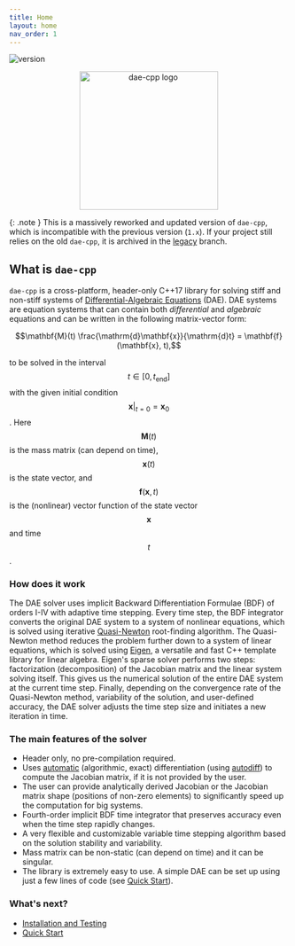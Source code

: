 ```yaml
---
title: Home
layout: home
nav_order: 1
---
```


![version](https://img.shields.io/badge/version-2.2.0-blue)

<p align="center">
<img src="../assets/images/logo.png" alt="dae-cpp logo" width="250"/>
</p>

{: .note }
This is a massively reworked and updated version of `dae-cpp`, which is incompatible with the previous version (`1.x`). If your project still relies on the old `dae-cpp`, it is archived in the [legacy](https://github.com/dae-cpp/dae-cpp/tree/legacy) branch.

## What is `dae-cpp`

`dae-cpp` is a cross-platform, header-only C++17 library for solving stiff and non-stiff systems of [Differential-Algebraic Equations](https://en.wikipedia.org/wiki/Differential-algebraic_system_of_equations) (DAE). DAE systems are equation systems that can contain both *differential* and *algebraic* equations and can be written in the following matrix-vector form:

$$\mathbf{M}(t) \frac{\mathrm{d}\mathbf{x}}{\mathrm{d}t} = \mathbf{f}(\mathbf{x}, t),$$

to be solved in the interval $$t \in [0, t_\mathrm{end}]$$ with the given initial condition $$\mathbf{x}\rvert_{t=0} = \mathbf{x}_0$$. Here $$\mathbf{M}(t)$$ is the mass matrix (can depend on time), $$\mathbf{x}(t)$$ is the state vector, and $$\mathbf{f}(\mathbf{x}, t)$$ is the (nonlinear) vector function of the state vector $$\mathbf{x}$$ and time $$t$$.

### How does it work

The DAE solver uses implicit Backward Differentiation Formulae (BDF) of orders I-IV with adaptive time stepping. Every time step, the BDF integrator converts the original DAE system to a system of nonlinear equations, which is solved using iterative [Quasi-Newton](https://en.wikipedia.org/wiki/Quasi-Newton_method) root-finding algorithm. The Quasi-Newton method reduces the problem further down to a system of linear equations, which is solved using [Eigen](https://eigen.tuxfamily.org/index.php?title=Main_Page), a versatile and fast C++ template library for linear algebra.
Eigen's sparse solver performs two steps: factorization (decomposition) of the Jacobian matrix and the linear system solving itself. This gives us the numerical solution of the entire DAE system at the current time step. Finally, depending on the convergence rate of the Quasi-Newton method, variability of the solution, and user-defined accuracy, the DAE solver adjusts the time step size and initiates a new iteration in time.

### The main features of the solver

- Header only, no pre-compilation required.
- Uses [automatic](https://en.wikipedia.org/wiki/Automatic_differentiation) (algorithmic, exact) differentiation (using [autodiff](https://autodiff.github.io/)) to compute the Jacobian matrix, if it is not provided by the user.
- The user can provide analytically derived Jacobian or the Jacobian matrix shape (positions of non-zero elements) to significantly speed up the computation for big systems.
- Fourth-order implicit BDF time integrator that preserves accuracy even when the time step rapidly changes.
- A very flexible and customizable variable time stepping algorithm based on the solution stability and variability.
- Mass matrix can be non-static (can depend on time) and it can be singular.
- The library is extremely easy to use. A simple DAE can be set up using just a few lines of code (see [Quick Start](quick-start.html)).

### What's next?

- [Installation and Testing](installation.html)
- [Quick Start](quick-start.html)

